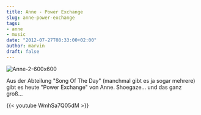 ```yaml
---
title: Anne - Power Exchange
slug: anne-power-exchange
tags:
- anne
- music
date: "2012-07-27T08:33:00+02:00"
author: marvin
draft: false
---
```

![Anne-2-600x600](/images/Anne-2-600x600.jpg)

Aus der Abteilung "Song Of The Day" (manchmal gibt es ja sogar mehrere)
gibt es heute "Power Exchange" von Anne. Shoegaze... und das ganz
groß...

{{< youtube WmhSa7Q05dM >}}